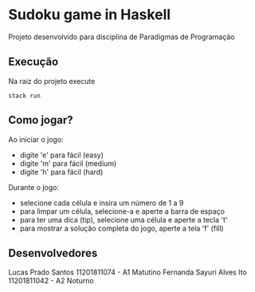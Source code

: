 # Sudoku game in Haskell

Projeto desenvolvido para disciplina de Paradigmas de Programação


## Execução

Na raiz do projeto execute

```shell
stack run
```

## Como jogar?
Ao iniciar o jogo: 
- digite 'e' para fácil (easy)
- digite 'm' para fácil (medium)
- digite 'h' para fácil (hard)

Durante o jogo:
- selecione cada célula e insira um número de 1 a 9
- para limpar um célula, selecione-a e aperte a barra de espaço
- para ter uma dica (tip), selecione uma célula e aperte a tecla 't'
- para mostrar a solução completa do jogo, aperte a tela 'f' (fill)

## Desenvolvedores

Lucas Prado Santos        11201811074 - A1 Matutino
Fernanda Sayuri Alves Ito 11201811042 - A2 Noturno

